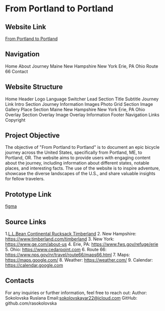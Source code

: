
# From Portland to Portland

## Website Link
[From Portland to Portland](https://rasokolovska.github.io/from-portland-to-portland/)

## Navigation
Home
About
Journey
Maine
New Hampshire
New York
Erie, PA
Ohio
Route 66
Contact

## Website Structure
Home
Header
Logo
Language Switcher
Lead Section
Title
Subtitle
Journey Link
Intro Section
Journey Information
Images
Photo Grid Section
Image Gallery
Place Section
Maine
New Hampshire
New York
Erie, PA
Ohio
Overlay Section
Overlay Image
Overlay Information
Footer
Navigation Links
Copyright

## Project Objective
The objective of "From Portland to Portland" is to document an epic bicycle journey across the United States, specifically from Portland, ME, to Portland, OR. The website aims to provide users with engaging content about the journey, including information about different states, notable places, and interesting facts. The use of the website is to inspire adventure, showcase the diverse landscapes of the U.S., and share valuable insights for fellow travelers.

## Prototype Link
[figma](https://www.figma.com/file/AtbNbstbxWPcMqvF061V0R/Sprint-3%3A-From-Portland-to-Portland-%7C-desktop-%2B-mobile?type=design&node-id=0-1&mode=design&t=o2jEKq5397zFBd1x-0)

## Source Links
1.[L.L.Bean Continental Rucksack
Timberland](https://global.llbean.com/shop/L.L.Bean-Continental-Rucksack/122952.html?bc=50-816&csp=f&feat=816-GN1)
2. New Hampshire: https://www.timberland.com/timberland
3. New York:
https://www.ge.com/about-us
4. Erie, PA:
https://www.fws.gov/refuge/erie
5. Ohio:
https://www.cedarpoint.com
6. Route 66:
https://www.nps.gov/nr/travel/route66/maps66.html
7. Maps:
https://maps.google.com/
8. Weather:
https://weather.com/
9. Calendar:
https://calendar.google.com

## Contacts
For any inquiries or further information, feel free to reach out: Author: Sokolovska Ruslana Email:sokolovskayar22@icloud.com GitHub: github.com/rasokolovska
